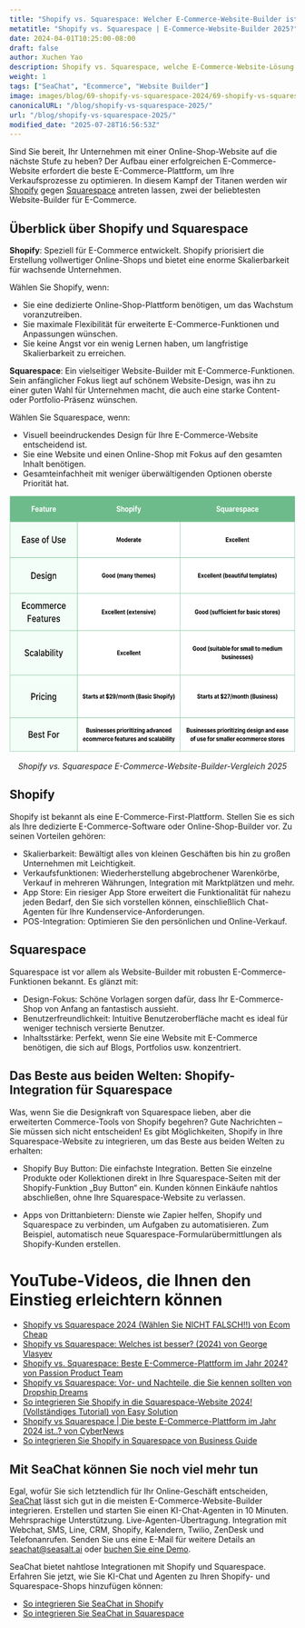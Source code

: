 ```yaml
---
title: "Shopify vs. Squarespace: Welcher E-Commerce-Website-Builder ist der richtige für Ihr Unternehmen im Jahr 2025?"
metatitle: "Shopify vs. Squarespace | E-Commerce-Website-Builder 2025?"
date: 2024-04-01T10:25:00-08:00
draft: false
author: Xuchen Yao
description: Shopify vs. Squarespace, welche E-Commerce-Website-Lösung ist die richtige für Sie im Jahr 2025? Unser detaillierter Vergleich beleuchtet Funktionen, Preise, Spezialitäten, Integrationen und mehr.
weight: 1
tags: ["SeaChat", "Ecommerce", "Website Builder"]
image: images/blog/69-shopify-vs-squarespace-2024/69-shopify-vs-squarespace-2024.jpg
canonicalURL: "/blog/shopify-vs-squarespace-2025/"
url: "/blog/shopify-vs-squarespace-2025/"
modified_date: "2025-07-28T16:56:53Z"
---
```


Sind Sie bereit, Ihr Unternehmen mit einer Online-Shop-Website auf die nächste Stufe zu heben? Der Aufbau einer erfolgreichen E-Commerce-Website erfordert die beste E-Commerce-Plattform, um Ihre Verkaufsprozesse zu optimieren. In diesem Kampf der Titanen werden wir [Shopify](https://www.shopify.com/) gegen [Squarespace](https://www.squarespace.com/) antreten lassen, zwei der beliebtesten Website-Builder für E-Commerce.


## Überblick über Shopify und Squarespace

**Shopify**: Speziell für E-Commerce entwickelt. Shopify priorisiert die Erstellung vollwertiger Online-Shops und bietet eine enorme Skalierbarkeit für wachsende Unternehmen.

Wählen Sie Shopify, wenn:

- Sie eine dedizierte Online-Shop-Plattform benötigen, um das Wachstum voranzutreiben.
- Sie maximale Flexibilität für erweiterte E-Commerce-Funktionen und Anpassungen wünschen.
- Sie keine Angst vor ein wenig Lernen haben, um langfristige Skalierbarkeit zu erreichen.


**Squarespace**: Ein vielseitiger Website-Builder mit E-Commerce-Funktionen. Sein anfänglicher Fokus liegt auf schönem Website-Design, was ihn zu einer guten Wahl für Unternehmen macht, die auch eine starke Content- oder Portfolio-Präsenz wünschen.

Wählen Sie Squarespace, wenn:

- Visuell beeindruckendes Design für Ihre E-Commerce-Website entscheidend ist.
- Sie eine Website und einen Online-Shop mit Fokus auf den gesamten Inhalt benötigen.
- Gesamteinfachheit mit weniger überwältigenden Optionen oberste Priorität hat.

<center>
<img height="450px" src="/images/blog/69-shopify-vs-squarespace-2024/shopify-and-squarespace-ecommerce-website-builder-comparison-2024.png" alt="Shopify vs. Squarespace E-Commerce-Website-Builder-Vergleich 2025"/>

*Shopify vs. Squarespace E-Commerce-Website-Builder-Vergleich 2025*
</center>

## Shopify

Shopify ist bekannt als eine E-Commerce-First-Plattform. Stellen Sie es sich als Ihre dedizierte E-Commerce-Software oder Online-Shop-Builder vor. Zu seinen Vorteilen gehören:

- Skalierbarkeit: Bewältigt alles von kleinen Geschäften bis hin zu großen Unternehmen mit Leichtigkeit.
- Verkaufsfunktionen: Wiederherstellung abgebrochener Warenkörbe, Verkauf in mehreren Währungen, Integration mit Marktplätzen und mehr.
- App Store: Ein riesiger App Store erweitert die Funktionalität für nahezu jeden Bedarf, den Sie sich vorstellen können, einschließlich Chat-Agenten für Ihre Kundenservice-Anforderungen.
- POS-Integration: Optimieren Sie den persönlichen und Online-Verkauf.


## Squarespace

Squarespace ist vor allem als Website-Builder mit robusten E-Commerce-Funktionen bekannt. Es glänzt mit:

- Design-Fokus: Schöne Vorlagen sorgen dafür, dass Ihr E-Commerce-Shop von Anfang an fantastisch aussieht.
- Benutzerfreundlichkeit: Intuitive Benutzeroberfläche macht es ideal für weniger technisch versierte Benutzer.
- Inhaltsstärke: Perfekt, wenn Sie eine Website mit E-Commerce benötigen, die sich auf Blogs, Portfolios usw. konzentriert.

## Das Beste aus beiden Welten: Shopify-Integration für Squarespace

Was, wenn Sie die Designkraft von Squarespace lieben, aber die erweiterten Commerce-Tools von Shopify begehren? Gute Nachrichten – Sie müssen sich nicht entscheiden! Es gibt Möglichkeiten, Shopify in Ihre Squarespace-Website zu integrieren, um das Beste aus beiden Welten zu erhalten:

- Shopify Buy Button: Die einfachste Integration. Betten Sie einzelne Produkte oder Kollektionen direkt in Ihre Squarespace-Seiten mit der Shopify-Funktion „Buy Button“ ein. Kunden können Einkäufe nahtlos abschließen, ohne Ihre Squarespace-Website zu verlassen.

- Apps von Drittanbietern: Dienste wie Zapier helfen, Shopify und Squarespace zu verbinden, um Aufgaben zu automatisieren. Zum Beispiel, automatisch neue Squarespace-Formularübermittlungen als Shopify-Kunden erstellen.


# YouTube-Videos, die Ihnen den Einstieg erleichtern können

- [Shopify vs Squarespace 2024 (Wählen Sie NICHT FALSCH!!) von Ecom Cheap](https://www.youtube.com/watch?v=nIzkc1Z8jJ0)
- [Shopify vs Squarespace: Welches ist besser? (2024) von George Vlasyev](https://www.youtube.com/watch?v=9vTXYtDKgU8)
- [Shopify vs. Squarespace: Beste E-Commerce-Plattform im Jahr 2024? von Passion Product Team](https://www.youtube.com/watch?v=azOL7LnhUMA)
- [Shopify vs Squarespace: Vor- und Nachteile, die Sie kennen sollten von Dropship Dreams](https://www.youtube.com/watch?v=hNHRkTweik4)
- [So integrieren Sie Shopify in die Squarespace-Website 2024! (Vollständiges Tutorial) von Easy Solution](https://www.youtube.com/watch?v=_zph0ufX6vo)
- [Shopify vs Squarespace | Die beste E-Commerce-Plattform im Jahr 2024 ist..? von CyberNews](https://www.youtube.com/watch?v=Gn52kaOeObY)
- [So integrieren Sie Shopify in Squarespace von Business Guide](https://www.youtube.com/watch?v=qSWfTHRtJGI)

## Mit SeaChat können Sie noch viel mehr tun

Egal, wofür Sie sich letztendlich für Ihr Online-Geschäft entscheiden, [SeaChat](https://chat.seasalt.ai/?utm_source=blog) lässt sich gut in die meisten E-Commerce-Website-Builder integrieren. Erstellen und starten Sie einen KI-Chat-Agenten in 10 Minuten. Mehrsprachige Unterstützung. Live-Agenten-Übertragung. Integration mit Webchat, SMS, Line, CRM, Shopify, Kalendern, Twilio, ZenDesk und Telefonanrufen. Senden Sie uns eine E-Mail für weitere Details an [seachat@seasalt.ai](mailto:seameet@seasalt.ai) oder [buchen Sie eine Demo](https://meetings.hubspot.com/seasalt-ai/seasalt-meeting).

SeaChat bietet nahtlose Integrationen mit Shopify und Squarespace. Erfahren Sie jetzt, wie Sie KI-Chat und Agenten zu Ihren Shopify- und Squarespace-Shops hinzufügen können:

- [So integrieren Sie SeaChat in Shopify](https://wiki.seasalt.ai/seachat/seachat-manual/05-integrations/02-seachat-shopify-integration/)
- [So integrieren Sie SeaChat in Squarespace](https://wiki.seasalt.ai/seachat/seachat-manual/05-integrations/03-seachat-squarespace-integration/)
